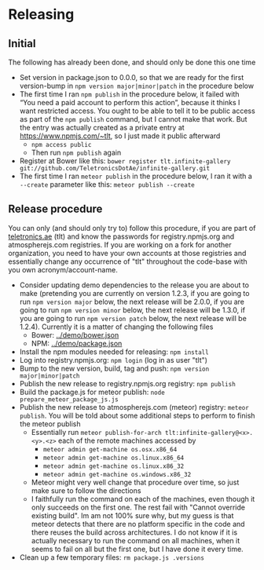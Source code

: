# Releasing

## Initial

The following has already been done, and should only be done this one time

* Set version in package.json to 0.0.0, so that we are ready for the first version-bump in `npm version major|minor|patch` in the procedure below
* The first time I ran `npm publish` in the procedure below, it failed with “You need a paid account to perform this action”, because it thinks I want restricted access. You ought to be able to tell it to be public access as part of the `npm publish` command, but I cannot make that work. But the entry was actually created as a private entry at https://www.npmjs.com/~tlt, so I just made it public afterward
  * `npm access public`
  * Then run `npm publish` again
* Register at Bower like this: `bower register tlt.infinite-gallery git://github.com/TeletronicsDotAe/infinite-gallery.git`
* The first time I ran `meteor publish` in the procedure below, I ran it with a `--create` parameter like this: `meteor publish --create`

## Release procedure

You can only (and should only try to) follow this procedure, if you are part of [teletronics.ae](https://www.teletronics.ae/join-us/) (tlt) and know the passwords for registry.npmjs.org and atmospherejs.com registries. If you are working on a fork for another organization, you need to have your own accounts at those registries and essentially change any occurrence of "tlt" throughout the code-base with you own acronym/account-name. 

* Consider updating demo dependencies to the release you are about to make (pretending you are currently on version 1.2.3, if you are going to run `npm version major` below, the next release will be 2.0.0, if you are going to run `npm version minor` below, the next release will be 1.3.0, if you are going to run `npm version patch` below, the next release will be 1.2.4). Currently it is a matter of changing the following files
  * Bower: [../demo/bower.json](../demo/bower.json)
  * NPM: [../demo/package.json](../demo/package.json)
* Install the npm modules needed for releasing: `npm install`
* Log into registry.npmjs.org: `npm login` (log in as user "tlt")
* Bump to the new version, build, tag and push: `npm version major|minor|patch`
* Publish the new release to registry.npmjs.org registry: `npm publish`
* Build the package.js for meteor publish: `node prepare_meteor_package_js.js`
* Publish the new release to atmospherejs.com (meteor) registry: `meteor publish`. You will be told about some additional steps to perform to finish the meteor publish
  * Essentially run `meteor publish-for-arch tlt:infinite-gallery@<x>.<y>.<z>` each of the remote machines accessed by
    * `meteor admin get-machine os.osx.x86_64`
    * `meteor admin get-machine os.linux.x86_64`
    * `meteor admin get-machine os.linux.x86_32`
    * `meteor admin get-machine os.windows.x86_32`
  * Meteor might very well change that procedure over time, so just make sure to follow the directions
  * I faithfully run the command on each of the machines, even though it only succeeds on the first one. The rest fail with "Cannot override existing build". Im am not 100% sure why, but my guess is that meteor detects that there are no platform specific in the code and there reuses the build across architectures. I do not know if it is actually necessary to run the command on all machines, when it seems to fail on all but the first one, but I have done it every time.
* Clean up a few temporary files: `rm package.js .versions`
